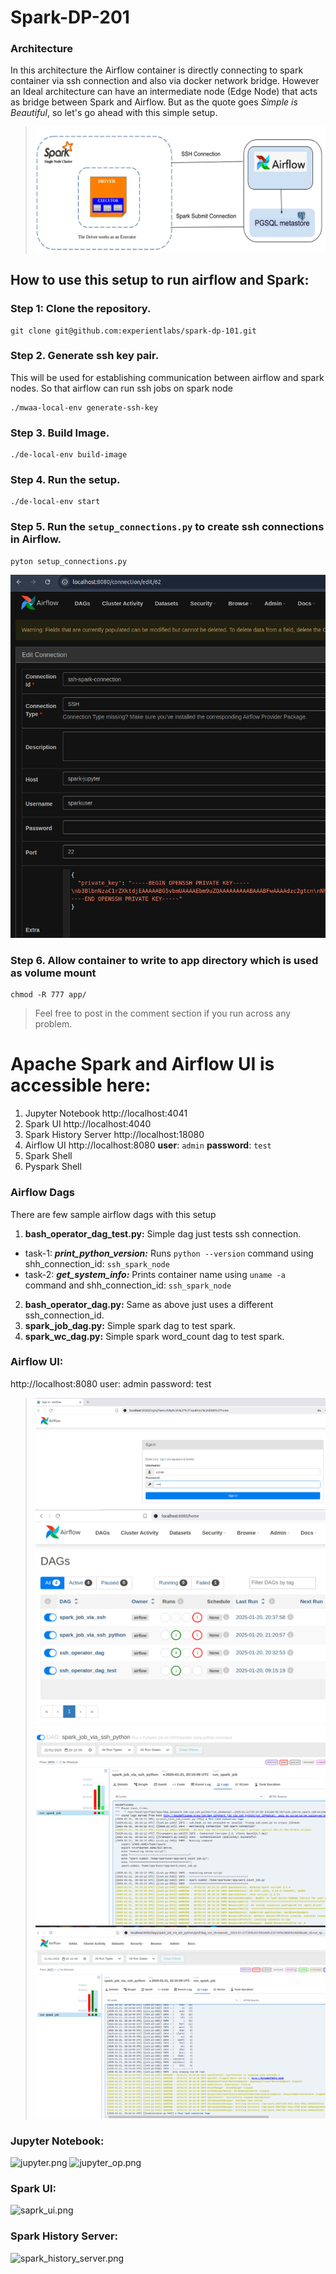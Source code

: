# Spark-DP-201

### Architecture
In this architecture the Airflow container is directly connecting to spark container via ssh connection 
and also via docker network bridge. However an Ideal architecture can have an intermediate node (Edge Node) 
that acts as bridge between Spark and Airflow. But as the quote goes *Simple is Beautiful*, so let's go ahead 
with this simple setup.  
> ![architecture.png](resources%2Farchitecture.png)


## How to use this setup to run airflow and Spark:

### Step 1: Clone the repository.   
   ```commandline
   git clone git@github.com:experientlabs/spark-dp-101.git
   ```

### Step 2. Generate ssh key pair.
This will be used for establishing communication between airflow and spark nodes. 
So that airflow can run ssh jobs on spark node

```shell
./mwaa-local-env generate-ssh-key
```

### Step 3. Build Image.

```shell
./de-local-env build-image
```

### Step 4. Run the setup.

```shell
./de-local-env start
```

### Step 5. Run the `setup_connections.py` to create ssh connections in Airflow. 

```shell
pyton setup_connections.py
```

![img.png](resources/airflow_connection.png)

### Step 6. Allow container to write to app directory which is used as volume mount
```shell
chmod -R 777 app/
```

> Feel free to post in the comment section if you run across any problem. 

# Apache Spark and Airflow UI is accessible here:
1. Jupyter Notebook http://localhost:4041
2. Spark UI http://localhost:4040
3. Spark History Server http://localhost:18080
4. Airflow UI http://localhost:8080 **user**: `admin` **password**: `test`
5. Spark Shell 
6. Pyspark Shell

### Airflow Dags

There are few sample airflow dags with this setup
1. **bash_operator_dag_test.py:** Simple dag just tests ssh connection.
- task-1: **_print_python_version:_** Runs `python --version` command using shh_connection_id: `ssh_spark_node`
- task-2: **_get_system_info:_** Prints container name using `uname -a` command and shh_connection_id: `ssh_spark_node`

2. **bash_operator_dag.py:** Same as above just uses a different ssh_connection_id.
3. **spark_job_dag.py:** Simple spark dag to test spark.
4. **spark_wc_dag.py:** Simple spark word_count dag to test spark. 


### Airflow UI: 
http://localhost:8080 user: admin password: test
> ![img.png](resources/airflow_login.png)
> ![airflow_ui.png](resources%2Fairflow_ui.png)
> ![img.png](resources/airflow_log.png)
> ![img_1.png](resources/airflow_run_log.png)

### Jupyter Notebook:
![jupyter.png](resources%2Fjupyter.png)
![jupyter_op.png](resources%2Fjupyter_op.png)


### Spark UI:
![saprk_ui.png](resources%2Fsaprk_ui.png)

### Spark History Server:
![spark_history_server.png](resources%2Fspark_history_server.png)